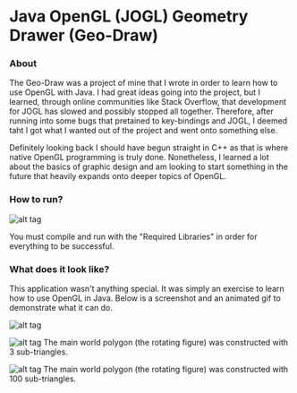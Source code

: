 # Java OpenGL (JOGL) Geometry Drawer (Geo-Draw)

### About

The Geo-Draw was a project of mine that I wrote in order to learn how to use OpenGL with Java. I had great ideas going into the project, but I learned, through online communities like Stack Overflow, that development for JOGL has slowed and possibly stopped all together. Therefore, after running into some bugs that pretained to key-bindings and JOGL, I deemed taht I got what I wanted out of the project and went onto something else. 

Definitely looking back I should have begun straight in C++ as that is where native OpenGL programming is truly done. Nonetheless, I learned a lot about the basics of graphic design and am looking to start something in the future that heavily expands onto deeper topics of OpenGL.

### How to run?

![alt tag](https://raw.githubusercontent.com/dhoynoski/Java-OpenGL-Geometry-Drawer/blob/master/Read-Me-Images/Class_Diagram.png)

You must compile and run with the "Required Libraries" in order for everything to be successful.

### What does it look like?

This application wasn't anything special. It was simply an exercise to learn how to use OpenGL in Java. Below is a screenshot and an animated gif to demonstrate what it can do.

![alt tag](https://raw.githubusercontent.com/dhoynoski/Java-OpenGL-Geometry-Drawer/blob/master/Read-Me-Images/Static_Window_Image.png)


![alt tag](https://raw.githubusercontent.com/dhoynoski/Java-OpenGL-Geometry-Drawer/Read-Me-Images/3_triangle_setup.gif)
The main world polygon (the rotating figure) was constructed with 3 sub-triangles.


![alt tag](https://raw.githubusercontent.com/dhoynoski/Java-OpenGL-Geometry-Drawer/Read-Me-Images/100_triangle_setup.jpg)
The main world polygon (the rotating figure) was constructed with 100 sub-triangles.


